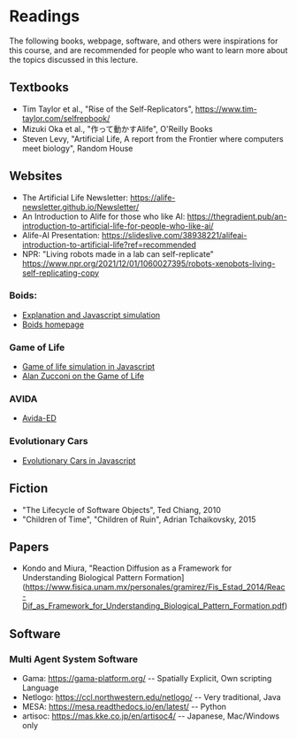 # Readings

The following books, webpage, software, and others were inspirations for this
course, and are recommended for people who want to learn more about the topics
discussed in this lecture.

## Textbooks
- Tim Taylor et al., "Rise of the Self-Replicators", https://www.tim-taylor.com/selfrepbook/
- Mizuki Oka et al., "作って動かすAlife", O'Reilly Books
- Steven Levy, "Artificial Life, A report from the Frontier where computers meet biology", Random House

## Websites
- The Artificial Life Newsletter: https://alife-newsletter.github.io/Newsletter/
- An Introduction to Alife for those who like AI: https://thegradient.pub/an-introduction-to-artificial-life-for-people-who-like-ai/
- Alife-AI Presentation: https://slideslive.com/38938221/alifeai-introduction-to-artificial-life?ref=recommended
- NPR: "Living robots made in a lab can self-replicate" https://www.npr.org/2021/12/01/1060027395/robots-xenobots-living-self-replicating-copy

### Boids:
- [Explanation and Javascript simulation](http://www.harmendeweerd.nl/boids/?utm_source=pocket_mylist)
- [Boids homepage](https://www.red3d.com/cwr/boids/)

### Game of Life
- [Game of life simulation in Javascript](https://copy.sh/life/)
- [Alan Zucconi on the Game of Life](https://www.alanzucconi.com/2020/10/13/conways-game-of-life/)

### AVIDA
- [Avida-ED](https://avida-ed.msu.edu/app/AvidaED.html)

### Evolutionary Cars
- [Evolutionary Cars in Javascript](https://rednuht.org/genetic_cars_2/)

## Fiction
- "The Lifecycle of Software Objects", Ted Chiang, 2010
- "Children of Time", "Children of Ruin", Adrian Tchaikovsky, 2015

## Papers
- Kondo and Miura, "Reaction Diffusion as a Framework for Understanding Biological Pattern Formation](https://www.fisica.unam.mx/personales/gramirez/Fis_Estad_2014/Reac-Dif_as_Framework_for_Understanding_Biological_Pattern_Formation.pdf)

## Software
### Multi Agent System Software
- Gama: https://gama-platform.org/ -- Spatially Explicit, Own scripting Language
- Netlogo: https://ccl.northwestern.edu/netlogo/ -- Very traditional, Java
- MESA: https://mesa.readthedocs.io/en/latest/ -- Python
- artisoc: https://mas.kke.co.jp/en/artisoc4/ -- Japanese, Mac/Windows only
